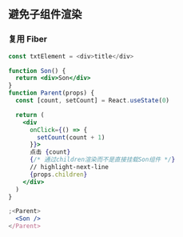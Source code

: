 ## 避免子组件渲染

### 复用 Fiber

```javascript title="1、用变量保存JSX"
const txtElement = <div>title</div>
```

```jsx title="2、通过children渲染，不挂载Component"
function Son() {
  return <div>Son</div>
}
function Parent(props) {
  const [count, setCount] = React.useState(0)

  return (
    <div
      onClick={() => {
        setCount(count + 1)
      }}>
      点击 {count}
      {/* 通过children渲染而不是直接挂载Son组件 */}
      // highlight-next-line
      {props.children}
    </div>
  )
}

;<Parent>
  <Son />
</Parent>
```
